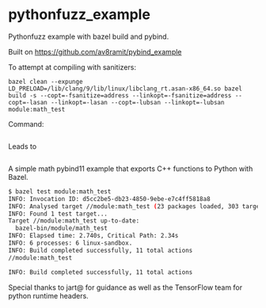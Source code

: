 # pythonfuzz_example

Pythonfuzz example with bazel build and pybind.

Built on https://github.com/av8ramit/pybind_example

To attempt at compiling with sanitizers:

```
bazel clean --expunge
LD_PRELOAD=/lib/clang/9/lib/linux/libclang_rt.asan-x86_64.so bazel build -s --copt=-fsanitize=address --linkopt=-fsanitize=address --copt=-lasan --linkopt=-lasan --copt=-lubsan --linkopt=-lubsan module:math_test
```

Command:

```bazel build -s --copt=-fsanitize=address --linkopt=-fsanitize=address  module:math_test
```
Leads to
```undefined symbol: __asan_option_detect_stack_use_after_return
```

A simple math pybind11 example that exports C++ functions to Python with Bazel.

```bash
$ bazel test module:math_test
INFO: Invocation ID: d5cc2be5-db23-4850-9ebe-e7c4ff5818a8
INFO: Analysed target //module:math_test (23 packages loaded, 303 targets configured).
INFO: Found 1 test target...
Target //module:math_test up-to-date:
  bazel-bin/module/math_test
INFO: Elapsed time: 2.740s, Critical Path: 2.34s
INFO: 6 processes: 6 linux-sandbox.
INFO: Build completed successfully, 11 total actions
//module:math_test                                                       PASSED in 0.1s

INFO: Build completed successfully, 11 total actions
```

Special thanks to jart@ for guidance as well as the TensorFlow team for python runtime headers.

